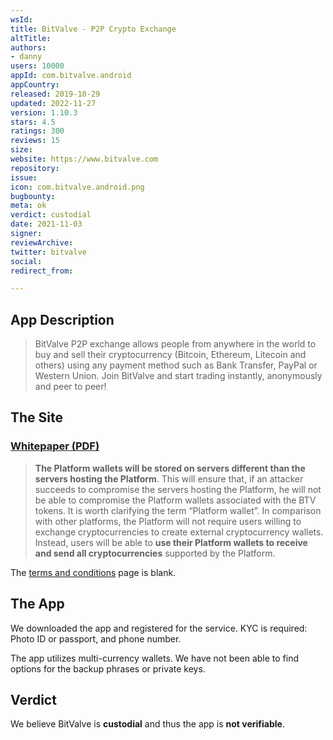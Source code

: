 ```yaml
---
wsId: 
title: BitValve - P2P Crypto Exchange
altTitle: 
authors:
- danny
users: 10000
appId: com.bitvalve.android
appCountry: 
released: 2019-10-29
updated: 2022-11-27
version: 1.10.3
stars: 4.5
ratings: 300
reviews: 15
size: 
website: https://www.bitvalve.com
repository: 
issue: 
icon: com.bitvalve.android.png
bugbounty: 
meta: ok
verdict: custodial
date: 2021-11-03
signer: 
reviewArchive: 
twitter: bitvalve
social: 
redirect_from: 

---
```


## App Description

> BitValve P2P exchange allows people from anywhere in the world to buy and sell their cryptocurrency (Bitcoin, Ethereum, Litecoin and others) using any payment method such as Bank Transfer, PayPal or Western Union. Join BitValve and start trading instantly, anonymously and peer to peer!

## The Site

### [Whitepaper (PDF)](https://www.bitvalve.com/Whitepaper.pdf)

> **The Platform wallets will be stored on servers different than the servers hosting the Platform**. This will ensure that, if an attacker succeeds to compromise the servers hosting the Platform, he will not be able to compromise the Platform wallets associated with the BTV tokens. It is worth clarifying the term “Platform wallet”. In comparison with other platforms, the Platform will not require users willing to exchange cryptocurrencies to create external cryptocurrency wallets. Instead, users will be able to **use their Platform wallets to receive and send all cryptocurrencies** supported by the Platform.

The [terms and conditions](https://bitvalve.com/terms) page is blank.

## The App

We downloaded the app and registered for the service. KYC is required: Photo ID or passport, and phone number.

The app utilizes multi-currency wallets. We have not been able to find options for the backup phrases or private keys.

## Verdict

We believe BitValve is **custodial** and thus the app is **not verifiable**.

